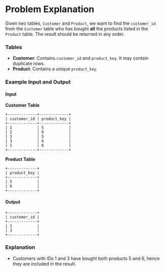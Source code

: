 # Problem Explanation

Given two tables, `Customer` and `Product`, we want to find the `customer_id` from the `Customer` table who has bought **all** the products listed in the `Product` table. The result should be returned in any order.

### Tables

- **Customer**: Contains `customer_id` and `product_key`. It may contain duplicate rows.
- **Product**: Contains a unique `product_key`.

### Example Input and Output

#### Input

**Customer Table**
```
+-------------+-------------+
| customer_id | product_key |
+-------------+-------------+
| 1           | 5           |
| 2           | 6           |
| 3           | 5           |
| 3           | 6           |
| 1           | 6           |
+-------------+-------------+
```

**Product Table**
```
+-------------+
| product_key |
+-------------+
| 5           |
| 6           |
+-------------+
```

#### Output

```
+-------------+
| customer_id |
+-------------+
| 1           |
| 3           |
+-------------+
```

### Explanation
- Customers with IDs 1 and 3 have bought both products 5 and 6, hence they are included in the result.